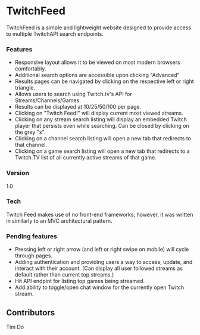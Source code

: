 # TwitchFeed

TwitchFeed is a simple and lightweight website designed to provide access to multiple TwitchAPI search endpoints.

### Features
  - Responsive layout allows it to be viewed on most modern browsers comfortably.
  - Additional search options are accessible upon clicking "Advanced"
  - Results pages can be navigated by clicking on the respective left or right triangle.
  - Allows users to search using Twitch.tv's API for Streams/Channels/Games.
  - Results can be displayed at 10/25/50/100 per page.
  - Clicking on "Twitch Feed!" will display current most viewed streams.
  - Clicking on any stream search listing will display an embedded Twitch player that persists even while searching.  Can be closed by clicking on the grey "x".
  - Clicking on a channel search listing will open a new tab that redirects to that channel.
  - Clicking on a game search listing will open a new tab that redirects to a Twitch.TV list of all currently active streams of that game.

### Version
1.0

### Tech
Twitch Feed makes use of no front-end frameworks; however, it was written in similarly to an MVC architectural pattern. 

### Pending features
  - Pressing left or right arrow (and left or right swipe on mobile) will cycle through pages.
  - Adding authentication and providing users a way to access, update, and interact with their account. (Can display all user followed streams as default rather than current top streams.)
  - Hit API endpint for listing top games being streamed.
  - Add ability to toggle/open chat window for the currently open Twitch stream.

## Contributors
Tim Do
